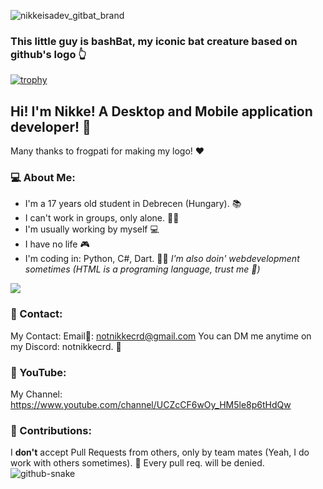 ![nikkeisadev_gitbat_brand](https://github.com/nikkeisadev/nikkeisadev/assets/137056695/8d2ddea1-6768-404e-973d-9b8d25a39f89)

### This little guy is bashBat, my iconic bat creature based on github's logo 👆
[![trophy](https://github-profile-trophy.vercel.app/?username=nikkeisadev&theme=onestar)](https://github.com/ryo-ma/github-profile-trophy)
## Hi! I'm Nikke! A Desktop and Mobile application developer! 🍜
Many thanks to frogpati for making my logo! ❤️
### 💻 About Me:
- I'm a 17 years old student in Debrecen (Hungary). 📚
- I can't work in groups, only alone. 🤦‍♂️
- I'm usually working by myself 💻
- I have no life 🎮
- I'm coding in: Python, C#, Dart. 👨‍💻
*I'm also doin' webdevelopment sometimes (HTML is a programing language, trust me 🤝)*

![](https://komarev.com/ghpvc/?username=nikkeisadev&color=grey&style=for-the-badge)
### 💬 Contact:
My Contact: Email📧: notnikkecrd@gmail.com
You can DM me anytime on my Discord: notnikkecrd. 📮
### 🔴 YouTube:
My Channel: https://www.youtube.com/channel/UCZcCF6wOy_HM5le8p6tHdQw
### 🔕 Contributions:
I **don't** accept Pull Requests from others, only by team mates (Yeah, I do work with others sometimes). 📌
Every pull req. will be denied. 
![github-snake](https://github.com/nikkeisadev/nikkeisadev/assets/137056695/1cf3abe4-34c2-4c10-875b-a2de9d4b78f3)
